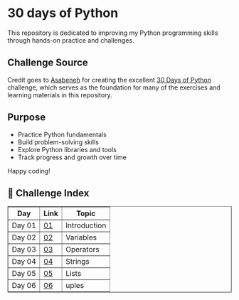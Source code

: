 # 30 days of Python

This repository is dedicated to improving my Python programming skills through hands-on practice and challenges.

## Challenge Source

Credit goes to [Asabeneh](https://github.com/Asabeneh) for creating the excellent [30 Days of Python](https://github.com/Asabeneh/30-Days-Of-Python) challenge, which serves as the foundation for many of the exercises and learning materials in this repository.

## Purpose

- Practice Python fundamentals
- Build problem-solving skills
- Explore Python libraries and tools
- Track progress and growth over time

Happy coding!

## 📘 Challenge Index
<table border="1">
  
  <tr>
    
  </tr>
  <tr>
    <th>Day</th>
    <th>Link</th>
    <th>Topic</th>
  </tr>
  
  <tr>
    <td> Day 01</td>
    <td><a href="https://github.com/olgamariavalenti/Solutions__30-Days-Of-Python/blob/main/Day%201/helloworld.py"> 01 </a></td>
    <td>Introduction</td>
    
  <tr>
    <td> Day 02</td>
    <td><a href="https://github.com/olgamariavalenti/Solutions__30-Days-Of-Python/blob/main/Day%202/variables.py">02</a></td>
    <td>Variables</td>
  </tr>
  
  <tr>
    <td>Day 03</td>
    <td><a href="https://github.com/olgamariavalenti/Solutions__30-Days-Of-Python/blob/main/Day%203/operators.py">03</a></td>
    <td>Operators</td>
  </tr>  

  <tr>
    <td>Day 04</td>
    <td><a href="https://github.com/olgamariavalenti/Solutions__30-Days-Of-Python/tree/main/Day%204">04</a></td>
    <td>Strings</td>
  </tr> 

  <tr>
    <td>Day 05</td>
    <td><a href="https://github.com/olgamariavalenti/Solutions__30-Days-Of-Python/tree/main/Day%205">05</a></td>
    <td>Lists</td>
  </tr> 

  <tr>
    <td>Day 06</td>
    <td><a href="https://github.com/olgamariavalenti/Solutions__30-Days-Of-Python/tree/main/Day%206">06</a></td>
    <td>uples</td>
  </tr> 
  
  <tr>
<!--     <td>02</td>
    <td><a href="contact.html">Go to XX </a></td> -->
  </tr>
</table>
